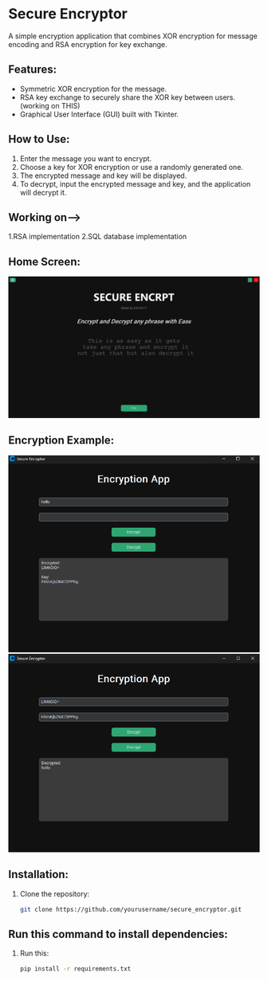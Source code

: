 # Secure Encryptor

A simple encryption application that combines XOR encryption for message encoding and RSA encryption for key exchange.

## Features:
- Symmetric XOR encryption for the message.
- RSA key exchange to securely share the XOR key between users.(working on THIS)
- Graphical User Interface (GUI) built with Tkinter.

## How to Use:
1. Enter the message you want to encrypt.
2. Choose a key for XOR encryption or use a randomly generated one.
3. The encrypted message and key will be displayed.
4. To decrypt, input the encrypted message and key, and the application will decrypt it.

## Working on-->
1.RSA implementation
2.SQL database implementation

## Home Screen:
![Home](assets/mainSS.png)

## Encryption Example:
![Encrypt](assets/subsec1.png)
![Decrypt](assets/subsec2.png)

## Installation:
1. Clone the repository:
   ```bash
   git clone https://github.com/yourusername/secure_encryptor.git

## Run this command to install dependencies:
1. Run this:
   ```bash
   pip install -r requirements.txt

